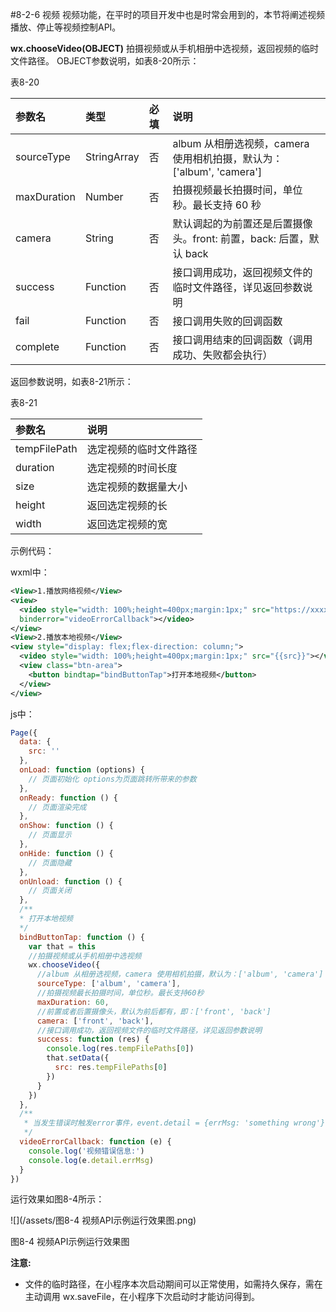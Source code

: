 #8-2-6 视频
视频功能，在平时的项目开发中也是时常会用到的，本节将阐述视频播放、停止等视频控制API。

**wx.chooseVideo(OBJECT)**
拍摄视频或从手机相册中选视频，返回视频的临时文件路径。
OBJECT参数说明，如表8-20所示：

表8-20

| 参数名 | 类型 | 必填 | 说明 |
| :--- | :--- | :--- | :--- |
| sourceType | StringArray | 否 | album 从相册选视频，camera 使用相机拍摄，默认为：['album', 'camera'] |
| maxDuration | Number | 否 | 拍摄视频最长拍摄时间，单位秒。最长支持 60 秒 |
| camera | String | 否 | 默认调起的为前置还是后置摄像头。front: 前置，back: 后置，默认 back |
| success | Function | 否 | 接口调用成功，返回视频文件的临时文件路径，详见返回参数说明 |
| fail | Function | 否 | 接口调用失败的回调函数 |
| complete | Function | 否 | 接口调用结束的回调函数（调用成功、失败都会执行）|

返回参数说明，如表8-21所示：

表8-21

| 参数名 | 说明 |
| :--- | :--- |
| tempFilePath | 选定视频的临时文件路径 |
| duration | 选定视频的时间长度 |
| size | 选定视频的数据量大小 |
| height | 返回选定视频的长 |
| width | 返回选定视频的宽 |

示例代码：

wxml中：
```xml
<View>1.播放网络视频</View>
<view>
  <video style="width: 100%;height=400px;margin:1px;" src="https://xxxx.xxxx.com/xxxx"
  binderror="videoErrorCallback"></video>
</view>
<View>2.播放本地视频</View>
<view style="display: flex;flex-direction: column;">
  <video style="width: 100%;height=400px;margin:1px;" src="{{src}}"></video>
  <view class="btn-area">
    <button bindtap="bindButtonTap">打开本地视频</button>
  </view>
</view>
```
js中：

```js
Page({
  data: {
    src: ''
  },
  onLoad: function (options) {
    // 页面初始化 options为页面跳转所带来的参数
  },
  onReady: function () {
    // 页面渲染完成
  },
  onShow: function () {
    // 页面显示
  },
  onHide: function () {
    // 页面隐藏
  },
  onUnload: function () {
    // 页面关闭
  },
  /**
  * 打开本地视频
  */
  bindButtonTap: function () {
    var that = this
    //拍摄视频或从手机相册中选视频
    wx.chooseVideo({
      //album 从相册选视频，camera 使用相机拍摄，默认为：['album', 'camera']
      sourceType: ['album', 'camera'],
      //拍摄视频最长拍摄时间，单位秒。最长支持60秒
      maxDuration: 60,
      //前置或者后置摄像头，默认为前后都有，即：['front', 'back']
      camera: ['front', 'back'],
      //接口调用成功，返回视频文件的临时文件路径，详见返回参数说明
      success: function (res) {
        console.log(res.tempFilePaths[0])
        that.setData({
          src: res.tempFilePaths[0]
        })
      }
    })
  },
  /**
   * 当发生错误时触发error事件，event.detail = {errMsg: 'something wrong'}
   */
  videoErrorCallback: function (e) {
    console.log('视频错误信息:')
    console.log(e.detail.errMsg)
  }
})
```
运行效果如图8-4所示：

![](/assets/图8-4 视频API示例运行效果图.png)

图8-4 视频API示例运行效果图


**注意:**

* 文件的临时路径，在小程序本次启动期间可以正常使用，如需持久保存，需在主动调用 wx.saveFile，在小程序下次启动时才能访问得到。


